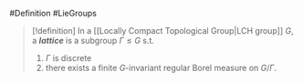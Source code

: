 #Definition #LieGroups 

> [!definition]
> In a [[Locally Compact Topological Group|LCH group]] $G$, a ***lattice*** is a subgroup $\Gamma\leq G$ s.t. 
> 1. $\Gamma$ is discrete
> 2. there exists a finite $G$-invariant regular Borel measure on $G / \Gamma$.